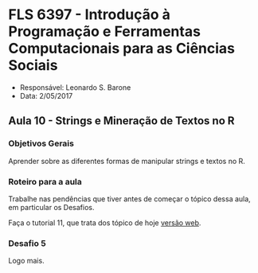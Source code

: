 #  FLS 6397 - Introdução à Programação e Ferramentas Computacionais para as Ciências Sociais

- Responsável: Leonardo S. Barone
- Data: 2/05/2017

## Aula 10 - Strings e Mineração de Textos no R

### Objetivos Gerais

Aprender sobre as diferentes formas de manipular strings e textos no R.

### Roteiro para a aula

Trabalhe nas pendências que tiver antes de começar o tópico dessa aula, em particular os Desafios.

Faça o tutorial 11, que trata dos tópico de hoje [versão web](https://github.com/leobarone/FLS6397/blob/master/tutorials/tutorial11.Rmd).
                                                                                                       
### Desafio 5

Logo mais.